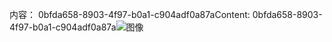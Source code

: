 <span data-ttu-id="b501b-101">内容： 0bfda658-8903-4f97-b0a1-c904adf0a87a</span><span class="sxs-lookup"><span data-stu-id="b501b-101">Content: 0bfda658-8903-4f97-b0a1-c904adf0a87a</span></span>![图像](ac7dfaf1-a8dd-4627-8445-afefd1872568.png)
